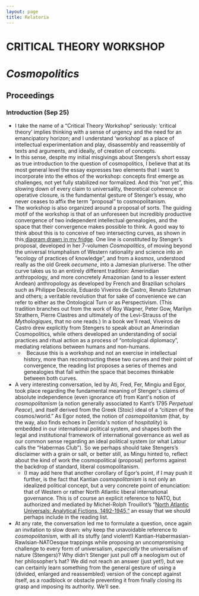 ```yaml
---
layout: page
title: Relatoria
---
```


# CRITICAL THEORY WORKSHOP

# *Cosmopolitics*


## Proceedings


### Introduction (Sep 25)

- I take the name of a “Critical Theory Workshop” seriously: ‘critical theory’ implies thinking with a sense of urgency and the need for an emancipatory horizon; and I understand ‘workshop’ as a place of intellectual experimentation and play, disassembly and reassembly of texts and arguments, and ideally, of creation of concepts.
- In this sense, despite my initial misgivings about Stengers’s short essay as true introduction to the question of cosmopolitics, I believe that at its most general level the essay expresses two elements that I want to incorporate into the ethos of the workshop: concepts first emerge as challenges, not yet fully stabilized nor formalized. And this “not yet”, this slowing down of every claim to universality, theoretical coherence or operative closure, is the fundamental gesture of Stenger’s essay, who never ceases to affix the term “proposal” to cosmopolitanism.
- The workshop is also organized around a proposal of sorts. The guiding motif of the workshop is that of an unforeseen but incredibly productive convergence of two independent intellectual genealogies, and the space that their convergence makes possible to think. A good way to think about this is to conceive of two intersecting curves, as shown in this[ ](https://github.com/Hipomenes/cosmopolitics/blob/main/assets/images/two-trajectories.png)[diagram drawn in my fridge](https://github.com/Hipomenes/cosmopolitics/blob/main/assets/images/two-trajectories.png). One line is constituted by Stenger’s proposal, developed in her 7-volumen *Cosmopolitics*, of moving beyond the universal triumphalism of Western rationality and science into an “ecology of practices of knowledge”, and from a *kosmos*, understood really as the old Greek *oecumene*, into a Jamesian pluriverse. The other curve takes us to an entirely different tradition: Amerindian anthropology, and more concretely Amazonian (and to a lesser extent Andean) anthropology as developed by French and Brazilian scholars such as Philippe Descola, Eduardo Viveiros de Castro, Renato Sztutman and others; a veritable revolution that for sake of convenience we can refer to either as the Ontological Turn or as Perspectivism. (This tradition branches out from the work of Roy Wagner, Peter Gow, Marilyn Strathern, Pierre Clastres and ultimately of the Levi-Strauss of the *Mythologiques*, that no one reads.) In a book we'll read, Viveiros de Castro drew explicitly from Stengers to speak about an Amerindian Cosmopolitics, while others developed an understanding of social practices and ritual action as a process of “ontological diplomacy”, mediating relations between  humans and non-humans.
  - ` `Because this is a workshop and not an exercise in intellectual history, more than reconstructing these two curves and their point of convergence, the reading list proposes a series of themes and genealogies that fall within the space that becomes thinkable between both curves.
- A very interesting conversation, led by Ati, Fred, Fer, Mingiu and Egor, took place regarding the fundamental meaning of Stenger's claims of absolute independence (even ignorance of) from Kant's notion of *cosmopolitanism* (a notion generally associated to Kant’s 1795 *Perpetual Peace*), and itself derived from the Greek (Stoic) ideal of a “citizen of the cosmos/world.” As Egor noted, the notion of *cosmopolitanism* (that, by the way, also finds echoes in Derrida's notion of *hospitality*) is embedded in our international political system, and shapes both the legal and institutional framework of international governance as well as our common sense regarding an ideal political system (or what Latour calls the “Habermas Club”). So we perhaps should take Stengers’s disclaimer with a grain or salt, or better still, as Mingu hinted to, reflect about the kind of work the cosmopolitical (proposal) performs against the backdrop of standard, liberal cosmopolitanism.
  - (I may add here that another corollary of Egor’s point, if I may push it further, is the fact that Kantian *cosmopolitanism* is not only an idealized political concept, but a very concrete point of enunciation: that of Western or rather North Atlantic liberal international governance. This is of course an explicit reference to NATO, but authorized and mediated by Michel-Rolph Trouillot’s “[North Atlantic Universals: Analytical Fictions, 1492-1945,”](https://muse.jhu.edu/article/39116) an essay that we should perhaps include in the reading list.  
- At any rate, the conversation led me to formulate a question, once again an invitation to slow down: why keep the unavoidable reference to *cosmopolitanism*, with all its stuffy (and violent!) Kantian-Habermasian-Rawlsian-NATOesque trappings while proposing an uncompromising challenge to every form of universalism, *especially* the universalism of nature (Stengers)? Why didn’t Stenger just pull off a neologism out of her philosopher’s hat? We did not reach an answer (just yet!), but we can certainly learn something from the general gesture of using a (divided, enlarged and reassembled) version of the concept against itself, as a roadblock or obstacle preventing it from finally closing its grasp and imposing its authority. We’ll see.
